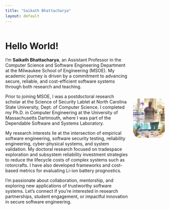 ```yaml
---
title: "Saikath Bhattacharya"
layout: default
---
```


<div style="display: flex; align-items: center; gap: 10px; flex-wrap: wrap;">

<div style="flex: 1;">
  <h1>Hello World!</h1>

  <p>I’m <strong>Saikath Bhattacharya</strong>, an Assistant Professor in the Computer Science and Software Engineering Department at the Milwaukee School of Engineering (MSOE). My academic journey is driven by a commitment to advancing secure, reliable, and cost-efficient software systems through both research and teaching.</p>

  <p>Prior to joining MSOE, I was a postdoctoral research scholar at the Science of Security Lablet at North Carolina State University, Dept. of Computer Science. I completed my Ph.D. in Computer Engineering at the University of Massachusetts Dartmouth, where I was part of the Dependable Software and Systems Laboratory.</p>

  <p>My research interests lie at the intersection of empirical software engineering, software security testing, reliability engineering, cyber-physical systems, and system validation. My doctoral research focused on tradespace exploration and subsystem reliability investment strategies to reduce the lifecycle costs of complex systems such as rotorcrafts. I have also developed frameworks and cost-based metrics for evaluating Li-ion battery prognostics.</p>

  <p>I’m passionate about collaboration, mentorship, and exploring new applications of trustworthy software systems. Let’s connect if you’re interested in research partnerships, student engagement, or impactful innovation in secure software engineering.</p>
</div>

<div style="flex: 0 0 100px;">
  <img src="profile.jpg" alt="Saikath Bhattacharya" style="width: 100%; border-radius: 20%;">
</div>

</div>
